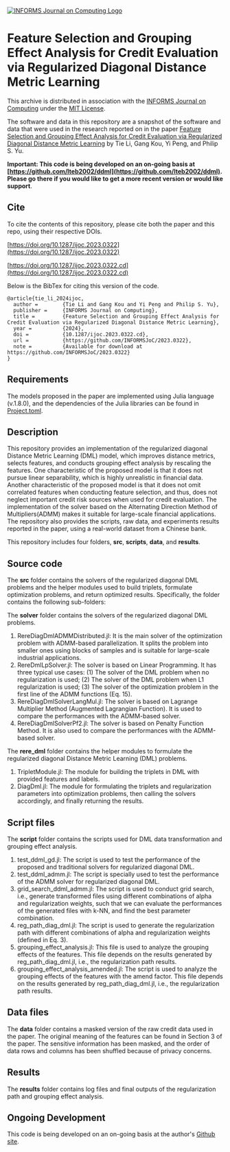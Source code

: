 [![INFORMS Journal on Computing Logo](https://INFORMSJoC.github.io/logos/INFORMS_Journal_on_Computing_Header.jpg)](https://pubsonline.informs.org/journal/ijoc)

# Feature Selection and Grouping Effect Analysis for Credit Evaluation via Regularized Diagonal Distance Metric Learning

This archive is distributed in association with the [INFORMS Journal on
Computing](https://pubsonline.informs.org/journal/ijoc) under the [MIT License](LICENSE.txt).

The software and data in this repository are a snapshot of the software and data that were used in the research reported on in the paper 
[Feature Selection and Grouping Effect Analysis for Credit Evaluation via Regularized Diagonal Distance Metric Learning](https://doi.org/10.1287/ijoc.2023.0322) by Tie Li, Gang Kou, Yi Peng, and Philip S. Yu. 

**Important: This code is being developed on an on-going basis at [https://github.com/lteb2002/ddml](https://github.com/lteb2002/ddml). Please go there if you would like to get a more recent version or would like support**.

## Cite

To cite the contents of this repository, please cite both the paper and this repo, using their respective DOIs.

[https://doi.org/10.1287/ijoc.2023.0322](https://doi.org/10.1287/ijoc.2023.0322)

[https://doi.org/10.1287/ijoc.2023.0322.cd](https://doi.org/10.1287/ijoc.2023.0322.cd)


Below is the BibTex for citing this version of the code.

```
@article{tie_li_2024ijoc,
  author =        {Tie Li and Gang Kou and Yi Peng and Philip S. Yu},
  publisher =     {INFORMS Journal on Computing},
  title =         {Feature Selection and Grouping Effect Analysis for Credit Evaluation via Regularized Diagonal Distance Metric Learning},
  year =          {2024},
  doi =           {10.1287/ijoc.2023.0322.cd},
  url =           {https://github.com/INFORMSJoC/2023.0322},
  note =          {Available for download at https://github.com/INFORMSJoC/2023.0322}
}  
```
## Requirements

The models proposed in the paper are implemented using Julia language (v.1.8.0), and the dependencies of the Julia libraries can be found in [Project.toml](Project.toml).



## Description

This repository provides an implementation of the regularized diagonal Distance Metric Learning (DML) model, which improves distance metrics, selects features, and conducts grouping effect analysis by rescaling the features. One characteristic of the proposed model is that it does not pursue linear separability, which is highly unrealistic in financial data. Another characteristic of the proposed model is that it does not omit correlated features when conducting feature selection, and thus, does not neglect important credit risk sources when used for credit evaluation. The implementation of the solver based on the Alternating Direction Method of Multipliers(ADMM) makes it suitable for large-scale financial applications. The repository also provides the scripts, raw data, and experiments results reported in the paper, using a real-world dataset from a Chinese bank.


This repository includes four folders, **src**, **scripts**, **data**, and **results**.

## Source code
The **src** folder contains the solvers of the regularized diagonal DML problems and the helper modules used to build triplets, formulate optimization problems, and return optimized results. Specifically, the folder contains the following sub-folders:

The **solver** folder contains the solvers of the regularized diagonal DML problems.

1. RereDiagDmlADMMDistributed.jl: It is the main solver of the optimization problem with ADMM-based parallelization. It splits the problem into smaller ones using blocks of samples and is suitable for large-scale industrial applications.
2. RereDmlLpSolver.jl: The solver is based on Linear Programming. It has three typical use cases: (1) The solver of the DML problem when no regularization is used; (2) The solver of the DML problem when L1 regularization is used; (3) The solver of the optimization problem in the first line of the ADMM functions (Eq. 15).
3. RereDiagDmlSolverLangMul.jl: The solver is based on Lagrange Multiplier Method (Augmented Lagrangian Function). It is used to compare the performances with the ADMM-based solver. 
4. RereDiagDmlSolverPf2.jl:  The solver is based on Penalty Function Method. It is also used to compare the performances with the ADMM-based solver. 


The **rere_dml** folder contains the helper modules to formulate the regularized diagonal Distance Metric Learning (DML) problems.

1. TripletModule.jl: The module for building the triplets in DML with provided features and labels.
2. DiagDml.jl: The module for formulating the triplets and regularization parameters into optimization problems, then calling the solvers accordingly, and finally returning the results.

## Script files

The **script** folder contains the scripts used for DML data transformation and grouping effect analysis. 

1. test_ddml_gd.jl: The script is used to test the performance of the proposed and traditional solvers for regularized diagonal DML.
2. test_ddml_admm.jl: The script is specially used to test the performance of the ADMM solver for regularized diagonal DML.
3. grid_search_ddml_admm.jl: The script is used to conduct grid search, i.e., generate transformed files using different combinations of alpha and regularization weights, such that we can evaluate the performances of the generated files with k-NN, and find the best parameter combination.
4. reg_path_diag_dml.jl: The script is used to generate the regularization path with different combinations of alpha and regularization weights (defined in Eq. 3).
5. grouping_effect_analysis.jl: This file is used to analyze the grouping effects of the features. This file depends on the results generated by reg_path_diag_dml.jl, i.e., the regularization path results. 
6. grouping_effect_analysis_amended.jl: The script is used to analyze the grouping effects of the features with the amend factor. This file depends on the results generated by reg_path_diag_dml.jl, i.e., the regularization path results. 


## Data files
The **data** folder contains a masked version of the raw credit data used in the paper. The original meaning of the features can be found in Section 3 of the paper. The sensitive information has been masked, and the order of data rows and columns has been shuffled because of privacy concerns.


## Results
The **results** folder contains log files and final outputs of the regularization path and grouping effect analysis.

## Ongoing Development

This code is being developed on an on-going basis at the author's
[Github site](https://github.com/lteb2002/ddml).